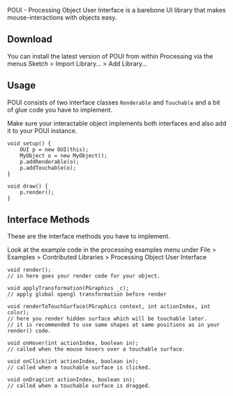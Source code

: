 POUI - Processing Object User Interface is a barebone UI library that makes mouse-interactions with objects easy.

## Download

You can install the latest version of POUI from within Processing via the menus Sketch > Import Library… > Add Library…

## Usage

POUI consists of two interface classes `Renderable` and `Touchable` and a bit of glue code you have to implement.

Make sure your interactable object implements both interfaces and also add it to your POUI instance.

```
void setup() {
    OUI p = new OUI(this);
    MyObject o = new MyObject();
    p.addRenderable(o);
    p.addTouchable(o);
}

void draw() {
    p.render();
}
```

## Interface Methods
These are the interface methods you have to implement.

Look at the example code in the processing examples menu under 
File > Examples > Contributed Libraries > Processing Object User Interface

```
void render();
// in here goes your render code for your object.

void applyTransformation(PGraphics _c);
// apply global opengl transformation before render

void renderToTouchSurface(PGraphics context, int actionIndex, int color);
// here you render hidden surface which will be touchable later.
// it is recommended to use same shapes at same positions as in your render() code.

void onHover(int actionIndex, boolean in);
// called when the mouse hovers over a touchable surface.

void onClick(int actionIndex, boolean in);
// called when a touchable surface is clicked.

void onDrag(int actionIndex, boolean in);
// called when a touchable surface is dragged.
```

